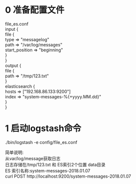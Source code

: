 # 0 准备配置文件  
file_es.conf  
input {  
        file {  
          type => "messagelog"  
          path => "/var/log/messages"  
          start_position => "beginning"  
        }  
}  
output {  
        file {  
          path => "/tmp/123.txt"  
        }  
        elasticsearch {  
                hosts => ["192.168.86.133:9200"]  
                index => "system-messages-%{+yyyy.MM.dd}"  
        }  
}  


# 1 启动logstash命令  

./bin/logstash -e config/file_es.conf  


简单说明:  
从var/log/message获取日志  
日志存储在/tmp/123.txt 和 ES索引2个位置  data目录  
ES 索引名称:system-messages-2018.01.07  
curl POST http://localhost:9200/system-messages-2018.01.07  
